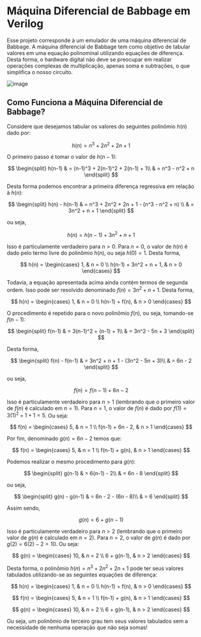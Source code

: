 # Máquina Diferencial de Babbage em Verilog

Esse projeto corresponde à um emulador de uma máquina diferencial de Babbage. A máquina diferencial de Babbage tem como objetivo de tabular valores em uma equação polinominal utilizando equações de diferença. Desta forma, o hardware digital não deve se preocupar em realizar operações complexas de multiplicação, apenas soma e subtrações, o que simplifica o nosso circuito.

![image](https://github.com/pedrothiag/babbage_verilog/assets/5923790/9d2e6307-1228-4345-8667-4fd457798196)

## Como Funciona a Máquina Diferencial de Babbage?

Considere que desejamos tabular os valores do seguintes polinômio $h(n)$ dado por:

$$
h(n) = n^3 + 2n^2 + 2n + 1
$$

O primeiro passo é tomar o valor de $h(n-1)$:

$$
\begin{split}
h(n-1) & = (n-1)^3 + 2(n-1)^2 + 2(n-1) + 1\\
       & = n^3 - n^2 + n
\end{split}
$$

Desta forma podemos encontrar a primeira diferença regressiva em relação à $h(n)$:

$$
\begin{split}
h(n) - h(n-1) & = n^3 + 2n^2 + 2n + 1 - (n^3 - n^2 + n) \\
              & = 3n^2 + n + 1
\end{split}
$$

ou seja,

$$
h(n) = h(n-1) + 3n^2 + n + 1
$$

Isso é particulamente verdadeiro para $n > 0$. Para $n = 0$, o valor de $h(n)$ é dado pelo termo livre do polinômio $h(n)$, ou seja $h(0) = 1$. Desta forma,

$$
h(n) = \begin{cases}
    1, & n = 0 \\
    h(n-1) + 3n^2 + n + 1, & n > 0
\end{cases}
$$

Todavia, a equação apresentada acima ainda contém termos de segunda ordem. Isso pode ser resolvido denominado $f(n) = 3n^2 + n + 1$. Desta forma,

$$
h(n) = \begin{cases}
    1, & n = 0 \\
    h(n-1) + f(n), & n > 0
\end{cases}
$$

O procedimento é repetido para o novo polinômio $f(n)$, ou seja, tomando-se $f(n-1)$:

$$
\begin{split}
f(n-1) & = 3(n-1)^2 + (n-1) + 1\\
       & = 3n^2 - 5n + 3
\end{split}
$$

Desta forma,

$$
\begin{split}
f(n) - f(n-1) & = 3n^2 + n + 1 - (3n^2 - 5n + 3)\\
              & = 6n - 2
\end{split}
$$

ou seja,

$$
f(n) = f(n-1) + 6n - 2
$$

Isso é particulamente verdadeiro para $n > 1$ (lembrando que o primeiro valor de $f(n)$ é calculado em $n=1$). Para $n = 1$, o valor de $f(n)$ é dado por $f(1) = 3(1)^2 + 1 + 1 = 5$. Ou seja:

$$
f(n) = \begin{cases}
    5, & n = 1 \\
    f(n-1) + 6n - 2, & n > 1
\end{cases}
$$

Por fim, denominado $g(n) = 6n - 2$ temos que:

$$
f(n) = \begin{cases}
    5, & n = 1 \\
    f(n-1) + g(n), & n > 1
\end{cases}
$$

Podemos realizar o mesmo procedimento para $g(n)$:

$$
\begin{split}
g(n-1) & = 6(n-1) - 2\\
       & = 6n - 8
\end{split}
$$

ou seja,

$$
\begin{split}
g(n) - g(n-1) & = 6n - 2 - (6n - 8)\\
              & = 6
\end{split}
$$

Assim sendo,

$$
g(n) = 6 + g(n-1)
$$

Isso é particulamente verdadeiro para $n > 2$ (lembrando que o primeiro valor de $g(n)$ é calculado em $n=2$). Para $n = 2$, o valor de $g(n)$ é dado por $g(2) = 6(2) - 2 = 10$. Ou seja:

$$
g(n) = \begin{cases}
    10, & n = 2 \\
    6 + g(n-1), & n > 2
\end{cases}
$$

Desta forma, o polinômio $h(n) = n^3 + 2n^2 + 2n + 1$ pode ter seus valores tabulados utilizando-se as seguintes equações de diferença:

$$
h(n) = \begin{cases}
    1, & n = 0 \\
    h(n-1) + f(n), & n > 0
\end{cases}
$$

$$
f(n) = \begin{cases}
    5, & n = 1 \\
    f(n-1) + g(n), & n > 1
\end{cases}
$$

$$
g(n) = \begin{cases}
    10, & n = 2 \\
    6 + g(n-1), & n > 2
\end{cases}
$$

Ou seja, um polinômio de terceiro grau tem seus valores tabulados sem a necessidade de nenhuma operação que não seja somas!
